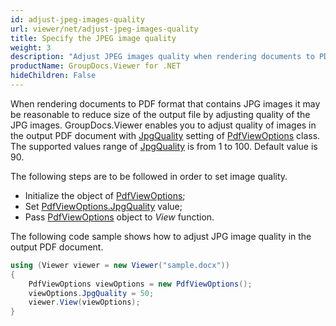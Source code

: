 ```yaml
---
id: adjust-jpeg-images-quality
url: viewer/net/adjust-jpeg-images-quality
title: Specify the JPEG image quality
weight: 3
description: "Adjust JPEG images quality when rendering documents to PDF with GroupDocs.Viewer for .NET"
productName: GroupDocs.Viewer for .NET
hideChildren: False
---
```

When rendering documents to PDF format that contains JPG images it may be reasonable to reduce size of the output file by adjusting quality of the JPG images. GroupDocs.Viewer enables you to adjust quality of images in the output PDF document with [JpgQuality](https://reference.groupdocs.com/net/viewer/groupdocs.viewer.options/pdfviewoptions/properties/jpgquality) setting of [PdfViewOptions](https://reference.groupdocs.com/net/viewer/groupdocs.viewer.options/pdfviewoptions) class. The supported values range of [JpgQuality](https://reference.groupdocs.com/net/viewer/groupdocs.viewer.options/pdfviewoptions/properties/jpgquality) is from 1 to 100. Default value is 90.

The following steps are to be followed in order to set image quality.

* Initialize the object of [PdfViewOptions](https://reference.groupdocs.com/net/viewer/groupdocs.viewer.options/pdfviewoptions);
* Set [PdfViewOptions.JpgQuality](https://reference.groupdocs.com/net/viewer/groupdocs.viewer.options/pdfviewoptions/properties/jpgquality) value;
* Pass [PdfViewOptions](https://reference.groupdocs.com/net/viewer/groupdocs.viewer.options/pdfviewoptions) object to *View* function.

The following code sample shows how to adjust JPG image quality in the output PDF document.

```csharp
using (Viewer viewer = new Viewer("sample.docx"))
{               
    PdfViewOptions viewOptions = new PdfViewOptions();
    viewOptions.JpgQuality = 50;
    viewer.View(viewOptions);
}
```
